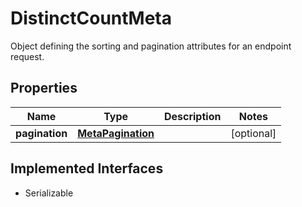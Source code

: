 

# DistinctCountMeta

Object defining the sorting and pagination attributes for an endpoint request.

## Properties

Name | Type | Description | Notes
------------ | ------------- | ------------- | -------------
**pagination** | [**MetaPagination**](MetaPagination.md) |  |  [optional]


## Implemented Interfaces

* Serializable


